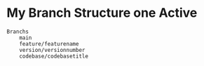 # My Branch Structure one Active 
    Branchs
        main
        feature/featurename
        version/versionnumber
        codebase/codebasetitle
